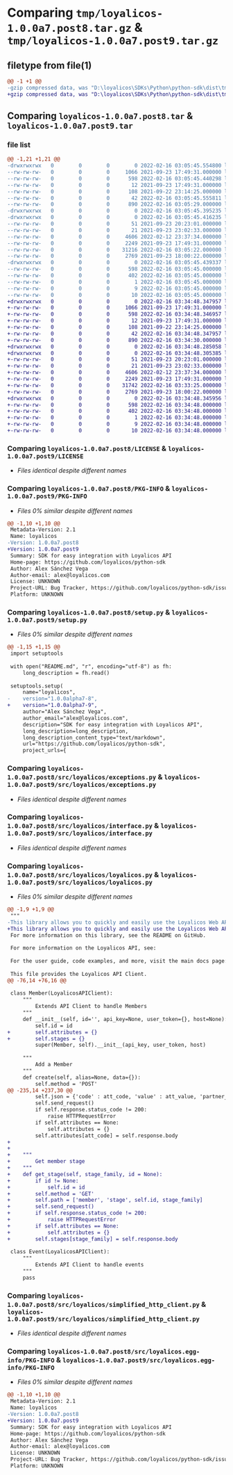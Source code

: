 # Comparing `tmp/loyalicos-1.0.0a7.post8.tar.gz` & `tmp/loyalicos-1.0.0a7.post9.tar.gz`

## filetype from file(1)

```diff
@@ -1 +1 @@
-gzip compressed data, was "D:\loyalicos\SDKs\Python\python-sdk\dist\tmpxkytk0ou\loyalicos-1.0.0a7.post8.tar", last modified: Wed Feb 16 03:05:45 2022, max compression
+gzip compressed data, was "D:\loyalicos\SDKs\Python\python-sdk\dist\tmp_5yjtf2y\loyalicos-1.0.0a7.post9.tar", last modified: Wed Feb 16 03:34:48 2022, max compression
```

## Comparing `loyalicos-1.0.0a7.post8.tar` & `loyalicos-1.0.0a7.post9.tar`

### file list

```diff
@@ -1,21 +1,21 @@
-drwxrwxrwx   0        0        0        0 2022-02-16 03:05:45.554800 loyalicos-1.0.0a7.post8/
--rw-rw-rw-   0        0        0     1066 2021-09-23 17:49:31.000000 loyalicos-1.0.0a7.post8/LICENSE
--rw-rw-rw-   0        0        0      598 2022-02-16 03:05:45.440298 loyalicos-1.0.0a7.post8/PKG-INFO
--rw-rw-rw-   0        0        0       12 2021-09-23 17:49:31.000000 loyalicos-1.0.0a7.post8/README.md
--rw-rw-rw-   0        0        0      108 2021-09-22 23:14:25.000000 loyalicos-1.0.0a7.post8/pyproject.toml
--rw-rw-rw-   0        0        0       42 2022-02-16 03:05:45.555811 loyalicos-1.0.0a7.post8/setup.cfg
--rw-rw-rw-   0        0        0      890 2022-02-16 03:05:29.000000 loyalicos-1.0.0a7.post8/setup.py
-drwxrwxrwx   0        0        0        0 2022-02-16 03:05:45.395235 loyalicos-1.0.0a7.post8/src/
-drwxrwxrwx   0        0        0        0 2022-02-16 03:05:45.416235 loyalicos-1.0.0a7.post8/src/loyalicos/
--rw-rw-rw-   0        0        0       51 2021-09-23 20:23:01.000000 loyalicos-1.0.0a7.post8/src/loyalicos/__init__.py
--rw-rw-rw-   0        0        0       21 2021-09-23 23:02:33.000000 loyalicos-1.0.0a7.post8/src/loyalicos/__version__.py
--rw-rw-rw-   0        0        0     4606 2022-02-12 23:37:34.000000 loyalicos-1.0.0a7.post8/src/loyalicos/exceptions.py
--rw-rw-rw-   0        0        0     2249 2021-09-23 17:49:31.000000 loyalicos-1.0.0a7.post8/src/loyalicos/interface.py
--rw-rw-rw-   0        0        0    31216 2022-02-16 03:05:22.000000 loyalicos-1.0.0a7.post8/src/loyalicos/loyalicos.py
--rw-rw-rw-   0        0        0     2769 2021-09-23 18:00:22.000000 loyalicos-1.0.0a7.post8/src/loyalicos/simplified_http_client.py
-drwxrwxrwx   0        0        0        0 2022-02-16 03:05:45.439337 loyalicos-1.0.0a7.post8/src/loyalicos.egg-info/
--rw-rw-rw-   0        0        0      598 2022-02-16 03:05:45.000000 loyalicos-1.0.0a7.post8/src/loyalicos.egg-info/PKG-INFO
--rw-rw-rw-   0        0        0      402 2022-02-16 03:05:45.000000 loyalicos-1.0.0a7.post8/src/loyalicos.egg-info/SOURCES.txt
--rw-rw-rw-   0        0        0        1 2022-02-16 03:05:45.000000 loyalicos-1.0.0a7.post8/src/loyalicos.egg-info/dependency_links.txt
--rw-rw-rw-   0        0        0        9 2022-02-16 03:05:45.000000 loyalicos-1.0.0a7.post8/src/loyalicos.egg-info/requires.txt
--rw-rw-rw-   0        0        0       10 2022-02-16 03:05:45.000000 loyalicos-1.0.0a7.post8/src/loyalicos.egg-info/top_level.txt
+drwxrwxrwx   0        0        0        0 2022-02-16 03:34:48.347957 loyalicos-1.0.0a7.post9/
+-rw-rw-rw-   0        0        0     1066 2021-09-23 17:49:31.000000 loyalicos-1.0.0a7.post9/LICENSE
+-rw-rw-rw-   0        0        0      598 2022-02-16 03:34:48.346957 loyalicos-1.0.0a7.post9/PKG-INFO
+-rw-rw-rw-   0        0        0       12 2021-09-23 17:49:31.000000 loyalicos-1.0.0a7.post9/README.md
+-rw-rw-rw-   0        0        0      108 2021-09-22 23:14:25.000000 loyalicos-1.0.0a7.post9/pyproject.toml
+-rw-rw-rw-   0        0        0       42 2022-02-16 03:34:48.347957 loyalicos-1.0.0a7.post9/setup.cfg
+-rw-rw-rw-   0        0        0      890 2022-02-16 03:34:30.000000 loyalicos-1.0.0a7.post9/setup.py
+drwxrwxrwx   0        0        0        0 2022-02-16 03:34:48.285058 loyalicos-1.0.0a7.post9/src/
+drwxrwxrwx   0        0        0        0 2022-02-16 03:34:48.305385 loyalicos-1.0.0a7.post9/src/loyalicos/
+-rw-rw-rw-   0        0        0       51 2021-09-23 20:23:01.000000 loyalicos-1.0.0a7.post9/src/loyalicos/__init__.py
+-rw-rw-rw-   0        0        0       21 2021-09-23 23:02:33.000000 loyalicos-1.0.0a7.post9/src/loyalicos/__version__.py
+-rw-rw-rw-   0        0        0     4606 2022-02-12 23:37:34.000000 loyalicos-1.0.0a7.post9/src/loyalicos/exceptions.py
+-rw-rw-rw-   0        0        0     2249 2021-09-23 17:49:31.000000 loyalicos-1.0.0a7.post9/src/loyalicos/interface.py
+-rw-rw-rw-   0        0        0    31742 2022-02-16 03:33:25.000000 loyalicos-1.0.0a7.post9/src/loyalicos/loyalicos.py
+-rw-rw-rw-   0        0        0     2769 2021-09-23 18:00:22.000000 loyalicos-1.0.0a7.post9/src/loyalicos/simplified_http_client.py
+drwxrwxrwx   0        0        0        0 2022-02-16 03:34:48.345956 loyalicos-1.0.0a7.post9/src/loyalicos.egg-info/
+-rw-rw-rw-   0        0        0      598 2022-02-16 03:34:48.000000 loyalicos-1.0.0a7.post9/src/loyalicos.egg-info/PKG-INFO
+-rw-rw-rw-   0        0        0      402 2022-02-16 03:34:48.000000 loyalicos-1.0.0a7.post9/src/loyalicos.egg-info/SOURCES.txt
+-rw-rw-rw-   0        0        0        1 2022-02-16 03:34:48.000000 loyalicos-1.0.0a7.post9/src/loyalicos.egg-info/dependency_links.txt
+-rw-rw-rw-   0        0        0        9 2022-02-16 03:34:48.000000 loyalicos-1.0.0a7.post9/src/loyalicos.egg-info/requires.txt
+-rw-rw-rw-   0        0        0       10 2022-02-16 03:34:48.000000 loyalicos-1.0.0a7.post9/src/loyalicos.egg-info/top_level.txt
```

### Comparing `loyalicos-1.0.0a7.post8/LICENSE` & `loyalicos-1.0.0a7.post9/LICENSE`

 * *Files identical despite different names*

### Comparing `loyalicos-1.0.0a7.post8/PKG-INFO` & `loyalicos-1.0.0a7.post9/PKG-INFO`

 * *Files 0% similar despite different names*

```diff
@@ -1,10 +1,10 @@
 Metadata-Version: 2.1
 Name: loyalicos
-Version: 1.0.0a7.post8
+Version: 1.0.0a7.post9
 Summary: SDK for easy integration with Loyalicos API
 Home-page: https://github.com/loyalicos/python-sdk
 Author: Alex Sánchez Vega
 Author-email: alex@loyalicos.com
 License: UNKNOWN
 Project-URL: Bug Tracker, https://github.com/loyalicos/python-sdk/issues
 Platform: UNKNOWN
```

### Comparing `loyalicos-1.0.0a7.post8/setup.py` & `loyalicos-1.0.0a7.post9/setup.py`

 * *Files 0% similar despite different names*

```diff
@@ -1,15 +1,15 @@
 import setuptools
 
 with open("README.md", "r", encoding="utf-8") as fh:
     long_description = fh.read()
 
 setuptools.setup(
     name="loyalicos",
-    version="1.0.0alpha7-8",
+    version="1.0.0alpha7-9",
     author="Alex Sánchez Vega",
     author_email="alex@loyalicos.com",
     description="SDK for easy integration with Loyalicos API",
     long_description=long_description,
     long_description_content_type="text/markdown",
     url="https://github.com/loyalicos/python-sdk",
     project_urls={
```

### Comparing `loyalicos-1.0.0a7.post8/src/loyalicos/exceptions.py` & `loyalicos-1.0.0a7.post9/src/loyalicos/exceptions.py`

 * *Files identical despite different names*

### Comparing `loyalicos-1.0.0a7.post8/src/loyalicos/interface.py` & `loyalicos-1.0.0a7.post9/src/loyalicos/interface.py`

 * *Files identical despite different names*

### Comparing `loyalicos-1.0.0a7.post8/src/loyalicos/loyalicos.py` & `loyalicos-1.0.0a7.post9/src/loyalicos/loyalicos.py`

 * *Files 0% similar despite different names*

```diff
@@ -1,9 +1,9 @@
 """
-This library allows you to quickly and easily use the Loyalicos Web API v1 via Python.
+This library allows you to quickly and easily use the Loyalicos Web API v2 via Python.
 For more information on this library, see the README on GitHub.
 
 For more information on the Loyalicos API, see:
 
 For the user guide, code examples, and more, visit the main docs page:
 
 This file provides the Loyalicos API Client.
@@ -76,14 +76,16 @@
 
 class Member(LoyalicosAPIClient):
     """
         Extends API Client to handle Members
     """
     def __init__(self, id='', api_key=None, user_token={}, host=None):
         self.id = id
+        self.attributes = {}
+        self.stages = {}
         super(Member, self).__init__(api_key, user_token, host)
 
     """
         Add a Member
     """
     def create(self, alias=None, data={}):
         self.method = 'POST'
@@ -235,14 +237,30 @@
         self.json = {'code' : att_code, 'value' : att_value, 'partner_code' : partner_code }
         self.send_request()
         if self.response.status_code != 200:
             raise HTTPRequestError
         if self.attributes == None:
             self.attributes = {}
         self.attributes[att_code] = self.response.body
+        
+
+    """
+        Get member stage
+    """
+    def get_stage(self, stage_family, id = None):
+        if id != None:
+            self.id = id
+        self.method = 'GET'
+        self.path = ['member', 'stage', self.id, stage_family]
+        self.send_request()
+        if self.response.status_code != 200:
+            raise HTTPRequestError
+        if self.attributes == None:
+            self.attributes = {}
+        self.stages[stage_family] = self.response.body
 
 class Event(LoyalicosAPIClient):
     """
         Extends API Client to handle events
     """
     pass
```

### Comparing `loyalicos-1.0.0a7.post8/src/loyalicos/simplified_http_client.py` & `loyalicos-1.0.0a7.post9/src/loyalicos/simplified_http_client.py`

 * *Files identical despite different names*

### Comparing `loyalicos-1.0.0a7.post8/src/loyalicos.egg-info/PKG-INFO` & `loyalicos-1.0.0a7.post9/src/loyalicos.egg-info/PKG-INFO`

 * *Files 0% similar despite different names*

```diff
@@ -1,10 +1,10 @@
 Metadata-Version: 2.1
 Name: loyalicos
-Version: 1.0.0a7.post8
+Version: 1.0.0a7.post9
 Summary: SDK for easy integration with Loyalicos API
 Home-page: https://github.com/loyalicos/python-sdk
 Author: Alex Sánchez Vega
 Author-email: alex@loyalicos.com
 License: UNKNOWN
 Project-URL: Bug Tracker, https://github.com/loyalicos/python-sdk/issues
 Platform: UNKNOWN
```

